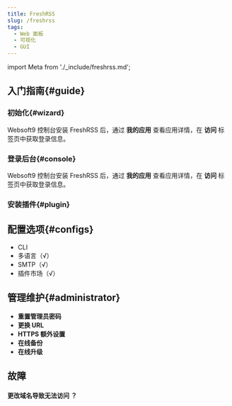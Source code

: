 ```yaml
---
title: FreshRSS
slug: /freshrss
tags:
  - Web 面板
  - 可视化
  - GUI
---
```


import Meta from './_include/freshrss.md';

<Meta name="meta" />

## 入门指南{#guide}

### 初始化{#wizard}

Websoft9 控制台安装 FreshRSS 后，通过 **我的应用** 查看应用详情，在 **访问** 标签页中获取登录信息。  

### 登录后台{#console}

Websoft9 控制台安装 FreshRSS 后，通过 **我的应用** 查看应用详情，在 **访问** 标签页中获取登录信息。  

### 安装插件{#plugin}

## 配置选项{#configs}

- CLI
- 多语言（√）
- SMTP（√）
- 插件市场（√）

## 管理维护{#administrator}

- **重置管理员密码**
- **更换 URL**
- **HTTPS 额外设置**
- **在线备份**
- **在线升级**

## 故障

#### 更改域名导致无法访问 ？